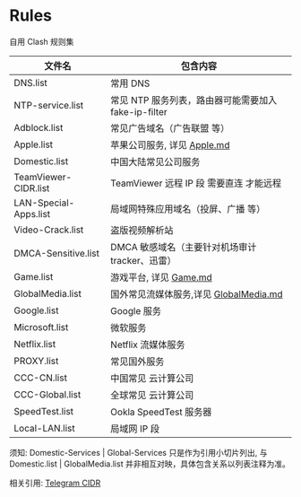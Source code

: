 # Rules

自用 Clash 规则集

| 文件名                | 包含内容                                                                                                           |
| --------------------- | ------------------------------------------------------------------------------------------------------------------ |
| DNS.list              | 常用 DNS                                                                                                           |
| NTP-service.list      | 常见 NTP 服务列表，路由器可能需要加入 fake-ip-filter                                                               |
| Adblock.list          | 常见广告域名（广告联盟 等）                                                                                        |
| Apple.list            | 苹果公司服务, 详见 [Apple.md](https://raw.githubusercontent.com/LM-Firefly/Rules/master/Apple.md)                  |
| Domestic.list         | 中国大陆常见公司服务                                                                                               |
| TeamViewer-CIDR.list  | TeamViewer 远程 IP 段 需要直连 才能远程                                                                            |
| LAN-Special-Apps.list | 局域网特殊应用域名（投屏、广播 等）                                                                                |
| Video-Crack.list      | 盗版视频解析站                                                                                                     |
| DMCA-Sensitive.list   | DMCA 敏感域名（主要针对机场审计 tracker、迅雷）                                                                    |
| Game.list             | 游戏平台, 详见 [Game.md](https://raw.githubusercontent.com/LM-Firefly/Rules/master/Game.md)                        |
| GlobalMedia.list      | 国外常见流媒体服务,详见 [GlobalMedia.md](https://raw.githubusercontent.com/LM-Firefly/Rules/master/GlobalMedia.md) |
| Google.list           | Google 服务                                                                                                        |
| Microsoft.list        | 微软服务                                                                                                           |
| Netflix.list          | Netflix 流媒体服务                                                                                                 |
| PROXY.list            | 常见国外服务                                                                                                       |
| CCC-CN.list           | 中国常见 云计算公司                                                                                                |
| CCC-Global.list       | 全球常见 云计算公司                                                                                                |
| SpeedTest.list        | Ookla SpeedTest 服务器                                                                                             |
| Local-LAN.list        | 局域网 IP 段                                                                                                       |

须知:
Domestic-Services | Global-Services 只是作为引用小切片列出, 与 Domestic.list | GlobalMedia.list 并非相互对映，具体包含关系以列表注释为准。

相关引用:
[Telegram CIDR](https://core.telegram.org/resources/cidr.txt)
